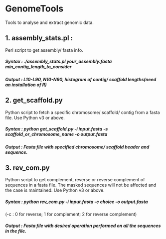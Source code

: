 # GenomeTools
Tools to analyse and extract genomic data.

## 1. assembly_stats.pl :
Perl script to get assembly/ fasta info.
##### Syntax : ./assembly_stats.pl your_assembly.fasta min_contig_length_to_consider
##### Output : L10-L90, N10-N90, histogram of contig/ scaffold lengths(need an installation of R)

## 2. get_scaffold.py
Python script to fetch a specific chromosome/ scaffold/ contig from a fasta file. Use Python v3 or above.
##### Syntax : python get_scaffold.py -i input.fasta -s scaffold_or_chromosome_name -o output.fasta
##### Output : Fasta file with specified chromosome/ scaffold header and sequence.

## 3. rev_com.py
Python script to get complement, reverse or reverse complement of sequences in a fasta file. The masked sequences will not be affected and the case is maintained. Use Python v3 or above.
##### Syntax : python rev_com.py -i input.fasta -c choice -o output.fasta
(-c : 0 for reverse; 1 for complement; 2 for reverse complement)
##### Output : Fasta file with desired operation performed on all the sequences in the file.
